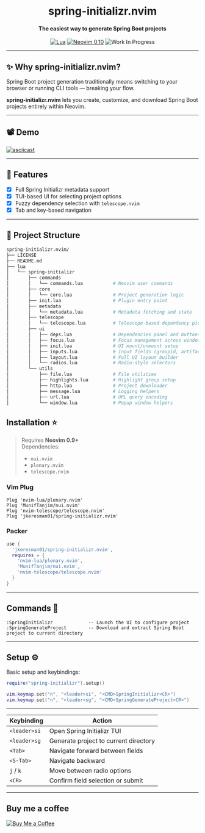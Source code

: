 <div align="center">

  <h1>spring-initializr.nvim</h1>
  <h4>The easiest way to generate Spring Boot projects</h4>

[![Lua](https://img.shields.io/badge/Lua-blue.svg?style=for-the-badge&logo=lua)](http://www.lua.org)
[![Neovim 0.10](https://img.shields.io/badge/Neovim%200.10-green.svg?style=for-the-badge&logo=neovim)](https://neovim.io)
![Work In Progress](https://img.shields.io/badge/Work%20In%20Progress-orange?style=for-the-badge)

</div>

---

## ✨ Why spring-initializr.nvim?

Spring Boot project generation traditionally means switching to your browser or running CLI tools — breaking your flow.

**spring-initializr.nvim** lets you create, customize, and download Spring Boot projects entirely within Neovim.

---

## 📽️ Demo

[![asciicast](https://asciinema.org/a/723220.svg)](https://asciinema.org/a/723220)

---

## 🔧 Features

- [x] Full Spring Initializr metadata support  
- [x] TUI-based UI for selecting project options  
- [x] Fuzzy dependency selection with `telescope.nvim`  
- [x] Tab and key-based navigation  
---

## 📁 Project Structure

```bash
spring-initializr.nvim/
├── LICENSE
├── README.md
├── lua
│   └── spring-initializr
│       ├── commands
│       │   └── commands.lua           # Neovim user commands
│       ├── core
│       │   └── core.lua               # Project generation logic
│       ├── init.lua                   # Plugin entry point
│       ├── metadata
│       │   └── metadata.lua           # Metadata fetching and state
│       ├── telescope
│       │   └── telescope.lua          # Telescope-based dependency picker
│       ├── ui
│       │   ├── deps.lua               # Dependencies panel and buttons
│       │   ├── focus.lua              # Focus management across windows
│       │   ├── init.lua               # UI mount/unmount setup
│       │   ├── inputs.lua             # Input fields (groupId, artifactId, etc.)
│       │   ├── layout.lua             # Full UI layout builder
│       │   └── radios.lua             # Radio-style selectors
│       └── utils
│           ├── file.lua               # File utilities
│           ├── highlights.lua         # Highlight group setup
│           ├── http.lua               # Project downloader
│           ├── message.lua            # Logging helpers
│           ├── url.lua                # URL query encoding
│           └── window.lua             # Popup window helpers
```


## Installation :star: <a name="installation"></a>

> Requires **Neovim 0.9+**  
> Dependencies:
> - `nui.nvim`
> - `plenary.nvim`
> - `telescope.nvim`

### Vim Plug <a name="vimplug"></a>

```vim
Plug 'nvim-lua/plenary.nvim'
Plug 'MunifTanjim/nui.nvim'
Plug 'nvim-telescope/telescope.nvim'
Plug 'jkeresman01/spring-initializr.nvim'
```

### Packer <a name="packer"></a>

```lua
use {
  'jkeresman01/spring-initializr.nvim',
  requires = {
    'nvim-lua/plenary.nvim',
    'MunifTanjim/nui.nvim',
    'nvim-telescope/telescope.nvim'
  }
}
```

---

## Commands :wrench: <a name="commands"></a>

```vim
:SpringInitializr             -- Launch the UI to configure project
:SpringGenerateProject        -- Download and extract Spring Boot project to current directory
```

---

## Setup :gear: <a name="setup"></a>

Basic setup and keybindings:

```lua
require("spring-initializr").setup()

vim.keymap.set("n", "<leader>si", "<CMD>SpringInitializr<CR>")
vim.keymap.set("n", "<leader>sg", "<CMD>SpringGenerateProject<CR>")
```

---

| Keybinding   | Action                                  |
|--------------|------------------------------------------|
| `<leader>si` | Open Spring Initializr TUI              |
| `<leader>sg` | Generate project to current directory   |
| `<Tab>`      | Navigate forward between fields         |
| `<S-Tab>`    | Navigate backward                       |
| `j` / `k`    | Move between radio options              |
| `<CR>`       | Confirm field selection or submit       |

---

## Buy me a coffee ##

[![Buy Me a Coffee](https://img.shields.io/badge/-Buy%20Me%20a%20Coffee-yellow?style=for-the-badge&logo=buy-me-a-coffee&logoColor=black)](https://www.buymeacoffee.com/jkeresman)

